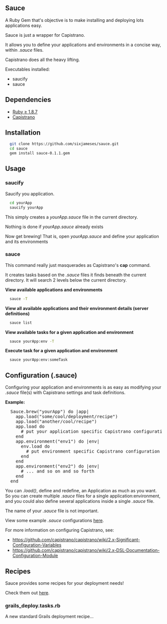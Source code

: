 
## Sauce
A Ruby Gem that's objective is to make installing and deploying lots applications easy.

Sauce is just a wrapper for Capistrano.

It allows you to define your applications and environments in a concise way, within *.sauce* files.

Capistrano does all the heavy lifting.

Executables installed:
* saucify
* sauce


## Dependencies
* [Ruby &#8805; 1.8.7](http://www.ruby-lang.org/en/downloads/)
* [Capistrano](https://github.com/capistrano/capistrano)

## Installation
```sh
  git clone https://github.com/sixjameses/sauce.git
  cd sauce
  gem install sauce-0.1.1.gem
```
## Usage

### saucify

Saucify you application.

```sh
  cd yourApp
  saucify yourApp
```

This simply creates a *yourApp.sauce* file in the current directory.

Nothing is done if *yourApp.sauce* already exists

Now get brewing!  That is, open *yourApp.sauce* and define your application and its environments

### sauce
This command really just masquerades as Capistrano's **cap** command.

It creates tasks based on the *.sauce* files it finds beneath the current directory. It will search 2 levels below the current directory.

**View available applications and environments**
```sh
  sauce -T
```

**View all available applications and their environment details (server definitions)**
```sh
  sauce list
```

**View available tasks for a given application and environment**
```sh
  sauce yourApp:env -T
```

**Execute task for a given application and environment**
```sh
  sauce yourApp:env:someTask
```


## Configuration (.sauce)
Configuring your application and environments is as easy as modifying your *.sauce* file(s) with Capistrano settings and task definitions.

**Example:**
<pre>
  Sauce.brew("yourApp") do |app|
    app.load("some/cool/deployment/recipe")
    app.load("another/cool/recipe")
    app.load do
      # put your application specific Capistrano configuration and task definitions here
    end
    app.environment("env1") do |env|
      env.load do 
        # put environment specific Capistrano configuration and task definitions here
      end
    end
    app.environment("env2") do |env|
      # ... and so on and so forth
    end
  end
</pre>


You can *.load()*, define and redefine, an Application as much as you want.  
So you can create multiple *.sauce* files for a single application:environment, and
you could also define several applications inside a single *.sauce* file.

The name of your *.sauce* file is not important.

View some example *.sauce* configurations [here](sauce/tree/master/examples).

For more information on configuring Capistrano, see:
* https://github.com/capistrano/capistrano/wiki/2.x-Significant-Configuration-Variables
* https://github.com/capistrano/capistrano/wiki/2.x-DSL-Documentation-Configuration-Module

## Recipes
Sauce provides some recipes for your deployment needs!

Check them out [here](sauce/tree/master/lib/sauce/recipes).

### grails_deploy.tasks.rb
A new standard Grails deployment recipe...
